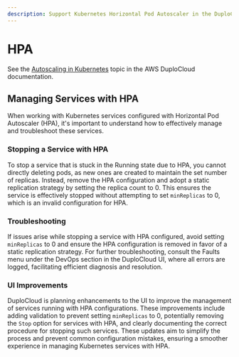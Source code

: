 ```yaml
---
description: Support Kubernetes Horizontal Pod Autoscaler in the DuploCloud Portal, including managing and troubleshooting services with HPA configured.
---
```


# HPA

See the [Autoscaling in Kubernetes](../aws-user-guide/use-cases/hosts-vms/auto-scaling/kubernetes-scaling-options.md) topic in the AWS DuploCloud documentation.

## Managing Services with HPA

When working with Kubernetes services configured with Horizontal Pod Autoscaler (HPA), it's important to understand how to effectively manage and troubleshoot these services. 

### Stopping a Service with HPA

To stop a service that is stuck in the Running state due to HPA, you cannot directly deleting pods, as new ones are created to maintain the set number of replicas. Instead, remove the HPA configuration and adopt a static replication strategy by setting the replica count to 0. This ensures the service is effectively stopped without attempting to set `minReplicas` to 0, which is an invalid configuration for HPA.

### Troubleshooting

If issues arise while stopping a service with HPA configured, avoid setting `minReplicas` to 0 and ensure the HPA configuration is removed in favor of a static replication strategy. For further troubleshooting, consult the Faults menu under the DevOps section in the DuploCloud UI, where all errors are logged, facilitating efficient diagnosis and resolution.

### UI Improvements

DuploCloud is planning enhancements to the UI to improve the management of services running with HPA configurations. These improvements include adding validation to prevent setting `minReplicas` to 0, potentially removing the `Stop` option for services with HPA, and clearly documenting the correct procedure for stopping such services. These updates aim to simplify the process and prevent common configuration mistakes, ensuring a smoother experience in managing Kubernetes services with HPA.